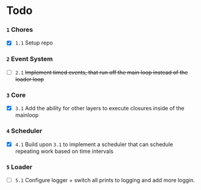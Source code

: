 # Todo

### `1` Chores
  * [x] `1.1` Setup repo

### `2` Event System
  * [ ] `2.1` ~~Implement timed events, that run off the main loop instead of the loader loop~~

### `3` Core
  * [x] `3.1` Add the ability for other layers to execute closures inside of the mainloop

### `4` Scheduler
  * [x] `4.1` Build upon `3.1` to implement a scheduler that can schedule repeating work based on time intervals 

### `5` Loader
  * [ ] `5.1` Configure logger + switch all prints to logging and add more loggin.
